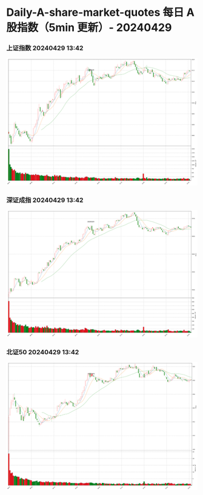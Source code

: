 
# Daily-A-share-market-quotes 每日 A 股指数（5min 更新）- 20240429

### 上证指数 20240429 13:42
![](./fig/2024/4/20240429-sh000001.png)

### 深证成指 20240429 13:42
![](./fig/2024/4/20240429-sz399001.png)

### 北证50 20240429 13:42
![](./fig/2024/4/20240429-bj899050.png)
